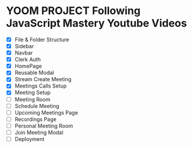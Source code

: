 # YOOM PROJECT Following JavaScript Mastery Youtube Videos

- [X] File & Folder Structure
- [X] Sidebar
- [X] Navbar
- [X] Clerk Auth
- [X] HomePage
- [X] Reusable Modal
- [X] Stream Create Meeting
- [X] Meetings Calls Setup
- [X] Meeting Setup
- [ ] Meeting Room
- [ ] Schedule Meeting
- [ ] Upcoming Meetings Page
- [ ] Recordings Page
- [ ] Personal Meeting Room
- [ ] Join Meeting Modal
- [ ] Deployment